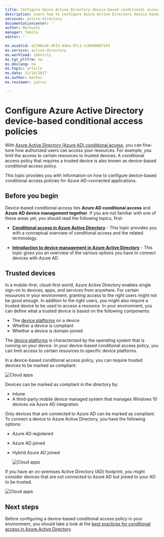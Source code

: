 ```yaml
---
title: Configure Azure Active Directory device-based conditional access policies | Microsoft Docs
description: Learn how to configure Azure Active Directory device-based conditional access policies.
services: active-directory
documentationcenter: ''
author: MarkusVi
manager: femila
editor: ''

ms.assetid: a27862a6-d513-43ba-97c1-1c0d400bf243
ms.service: active-directory
ms.workload: identity
ms.tgt_pltfrm: na
ms.devlang: na
ms.topic: article
ms.date: 11/14/2017
ms.author: markvi
ms.reviewer: jairoc

---
```

# Configure Azure Active Directory device-based conditional access policies

With [Azure Active Directory (Azure AD) conditional access](active-directory-conditional-access-azure-portal.md), you can fine-tune how authorized users can access your resources. For example, you limit the access to certain resources to trusted devices. A conditional access policy that requires a trusted device is also known as device-based conditional access policy.

This topic provides you with information on how to configure device-based conditional access policies for Azure AD-connected applications. 


## Before you begin

Device-based conditional access ties **Azure AD conditional access** and **Azure AD device management together**. If you are not familiar with one of these areas yet, you should read the following topics, first:

- **[Conditional access in Azure Active Directory](active-directory-conditional-access-azure-portal.md)** - This topic provides you with a conceptual overview of conditional access and the related terminology.

- **[Introduction to device management in Azure Active Directory](device-management-introduction.md)** - This topic gives you an overview of the various options you have to connect devices with Azure AD. 


## Trusted devices

In a mobile-first, cloud-first world, Azure Active Directory enables single sign-on to devices, apps, and services from anywhere. For certain resources in your environment, granting access to the right users might not be good enough. In addition to the right users, you might also require a trusted device to be used to access a resource. In your environment, you can define what a trusted device is based on the following components:

- The [device platforms](active-directory-conditional-access-azure-portal.md#device-platforms) on a device
- Whether a device is compliant
- Whether a device is domain-joined 

The [device platforms](active-directory-conditional-access-azure-portal.md#device-platforms) is characterized by the operating system that is running on your device. In your device-based conditional access policy, you can limit access to certain resources to specific device platforms.



In a device-based conditional access policy, you can require trusted devices to be marked as compliant.

![Cloud apps](./media/active-directory-conditional-access-policy-connected-applications/24.png)

Devices can be marked as compliant in the directory by:

- Intune 
- A third-party mobile device managed system that manages Windows 10 devices via Azure AD integration 
 
  

Only devices that are connected to Azure AD can be marked as compliant. To connect a device to Azure Active Directory, you have the following options: 

- Azure AD registered
- Azure AD joined
- Hybrid Azure AD joined

    ![Cloud apps](./media/active-directory-conditional-access-policy-connected-applications/26.png)

If you have an on-premises Active Directory (AD) footprint, you might consider devices that are not connected to Azure AD but joined to your AD to be trusted.

![Cloud apps](./media/active-directory-conditional-access-policy-connected-applications/25.png)


## Next steps

Before configuring a device-based conditional access policy in your environment, you should take a look at the [best practices for conditional access in Azure Active Directory](active-directory-conditional-access-best-practices.md).

